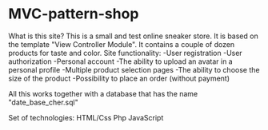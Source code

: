 # MVC-pattern-shop
What is this site?
This is a small and test online sneaker store. It is based on the template "View Controller Module". It contains a couple of dozen products for taste and color.
Site functionality:
-User registration
-User authorization
-Personal account
-The ability to upload an avatar in a personal profile
-Multiple product selection pages
-The ability to choose the size of the product
-Possibility to place an order (without payment)

All this works together with a database that has the name "date_base_cher.sql"

Set of technologies:
HTML/Css
Php
JavaScript
